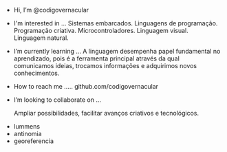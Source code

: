 -  Hi, I’m @codigovernacular
  
-  I'm interested in ...
  Sistemas embarcados. Linguagens de programação. Programação criativa. Microcontroladores. Linguagem visual. Linguagem natural.
- I’m currently learning ...
  A linguagem desempenha papel fundamental no aprendizado, pois é a ferramenta principal através da qual comunicamos ideias, trocamos informações e adquirimos novos conhecimentos.

- How to reach me .....
  github.com/codigovernacular

-  I’m looking to collaborate on ...

   Ampliar possibilidades,  facilitar avanços criativos e tecnológicos.


<!---
codigovernacular/codigovernacular is a ✨ special ✨ repository because its `README.md` (this file) appears on your GitHub profile.
You can click the Preview link to take a look at your changes.
--->
- lummens
- antinomia
- georeferencia
  
